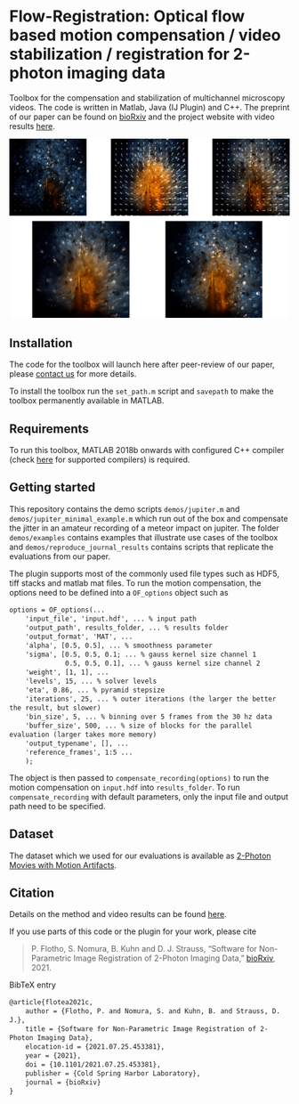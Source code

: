 # Flow-Registration: Optical flow based motion compensation / video stabilization / registration for 2-photon imaging data

Toolbox for the compensation and stabilization of multichannel microscopy videos. The code is written in Matlab, Java (IJ Plugin) and C++. The preprint of our paper can be found on [bioRxiv](https://www.biorxiv.org/content/10.1101/2021.07.25.453381v1) and the project website with video results [here](https://www.snnu.uni-saarland.de/flow-registration/).

![Fig1](img/bg.jpg)


## Installation

The code for the toolbox will launch here after peer-review of our paper, please [contact us](mailto:Philipp.Flotho@uni-saarland.de) for more details.

To install the toolbox run the ```set_path.m``` script and ```savepath``` to make the toolbox permanently available in MATLAB.

## Requirements

To run this toolbox, MATLAB 2018b onwards with configured C++ compiler (check [here](https://www.mathworks.com/support/requirements/supported-compilers.html) for supported compilers) is required.

## Getting started

This repository contains the demo scripts ```demos/jupiter.m``` and ```demos/jupiter_minimal_example.m``` which run out of the box and compensate the jitter in an amateur recording of a meteor impact on jupiter. The folder ```demos/examples``` contains examples that illustrate use cases of the toolbox and ```demos/reproduce_journal_results``` contains scripts that replicate the evaluations from our paper.

The plugin supports most of the commonly used file types such as HDF5, tiff stacks and matlab mat files. To run the motion compensation, the options need to be defined into a ```OF_options``` object such as

```
options = OF_options(...
    'input_file', 'input.hdf', ... % input path
    'output_path', results_folder, ... % results folder
    'output_format', 'MAT', ...
    'alpha', [0.5, 0.5], ... % smoothness parameter
    'sigma', [0.5, 0.5, 0.1; ... % gauss kernel size channel 1
              0.5, 0.5, 0.1], ... % gauss kernel size channel 2
    'weight', [1, 1], ...
    'levels', 15, ... % solver levels
    'eta', 0.86, ... % pyramid stepsize
    'iterations', 25, ... % outer iterations (the larger the better the result, but slower)
    'bin_size', 5, ... % binning over 5 frames from the 30 hz data
    'buffer_size', 500, ... % size of blocks for the parallel evaluation (larger takes more memory)
    'output_typename', [], ...
    'reference_frames', 1:5 ...
    );
```

The object is then passed to ```compensate_recording(options)``` to run the motion compensation on ```input.hdf``` into ```results_folder```. To run ```compensate_recording``` with default parameters, only the input file and output path need to be specified.

## Dataset

The dataset which we used for our evaluations is available as [2-Photon Movies with Motion Artifacts](https://www.datadryad.org).

## Citation

Details on the method and video results can be found [here](https://www.snnu.uni-saarland.de/flow-registration/).

If you use parts of this code or the plugin for your work, please cite
  
> P. Flotho, S. Nomura, B. Kuhn and D. J. Strauss, “Software for Non-Parametric Image Registration of 2-Photon Imaging Data,” [bioRxiv](https://www.biorxiv.org/content/10.1101/2021.07.25.453381v1), 2021.

BibTeX entry
```
@article{flotea2021c,
    author = {Flotho, P. and Nomura, S. and Kuhn, B. and Strauss, D. J.},
    title = {Software for Non-Parametric Image Registration of 2-Photon Imaging Data},
	elocation-id = {2021.07.25.453381},
	year = {2021},
	doi = {10.1101/2021.07.25.453381},
    publisher = {Cold Spring Harbor Laboratory},
    journal = {bioRxiv}
}
```